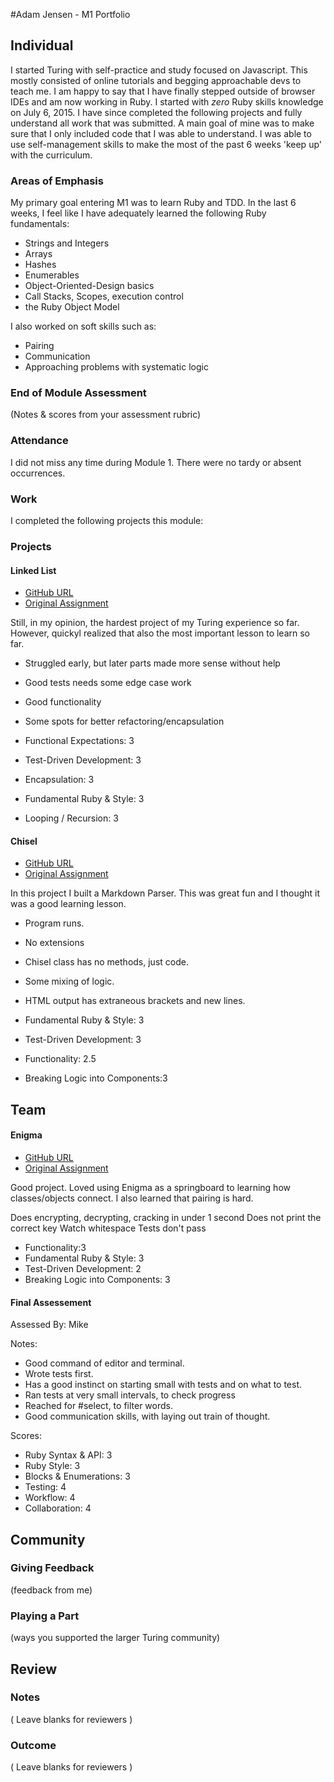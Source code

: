 #Adam Jensen - M1 Portfolio

## Individual

I started Turing with self-practice and study focused on Javascript. This mostly consisted of online tutorials and begging approachable devs to teach me. I am happy to say that I have finally stepped outside of browser IDEs and am now working in Ruby. I started with *zero* Ruby skills knowledge on July 6, 2015. I have since completed the following projects and fully understand all work that was submitted. A main goal of mine was to make sure that I only included code that I was able to understand. I was able to use self-management skills to make the most of the past 6 weeks 'keep up' with the curriculum.

### Areas of Emphasis

My primary goal entering M1 was to learn Ruby and TDD. In the last 6 weeks, I feel like I have adequately learned the following Ruby fundamentals:

* Strings and Integers
* Arrays
* Hashes
* Enumerables
* Object-Oriented-Design basics
* Call Stacks, Scopes, execution control
* the Ruby Object Model

I also worked on soft skills such as:

* Pairing
* Communication
* Approaching problems with systematic logic

### End of Module Assessment

(Notes & scores from your assessment rubric)

### Attendance

I did not miss any time during Module 1. There were no tardy or absent occurrences.

### Work

I completed the following projects this module:

### Projects

#### Linked List

* [GitHub URL](https://github.com/adamki/linked-lists)
* [Original Assignment](https://github.com/turingschool/data_structures_and_algorithms/tree/master/linked_lists)

Still, in my opinion, the hardest project of my Turing experience so far. However, quickyl realized that also the most important lesson to learn so far.

* Struggled early, but later parts made more sense without help
* Good tests needs some edge case work
* Good functionality
* Some spots for better refactoring/encapsulation

* Functional Expectations: 3
* Test-Driven Development: 3
* Encapsulation: 3
* Fundamental Ruby & Style: 3
* Looping / Recursion: 3

#### Chisel

* [GitHub URL](https://github.com/adamki/chisel)
* [Original Assignment](https://github.com/turingschool/curriculum/blob/master/source/projects/chisel.markdown)

In this project I built a Markdown Parser. This was great fun and I thought it was a good learning lesson.

* Program runs.
* No extensions
* Chisel class has no methods, just code.
* Some mixing of logic.
* HTML output has extraneous brackets and new lines.


* Fundamental Ruby & Style: 3
* Test-Driven Development: 3
* Functionality: 2.5
* Breaking Logic into Components:3

## Team

####  Enigma

* [GitHub URL](https://github.com/NicoleHall/Enigma-Project)
* [Original Assignment](https://github.com/turingschool/curriculum/blob/master/source/projects/enigma.markdown)

Good project. Loved using Enigma as a springboard to learning how classes/objects connect. I also learned that pairing is hard.

Does encrypting, decrypting, cracking in under 1 second
Does not print the correct key
Watch whitespace
Tests don't pass

* Functionality:3
* Fundamental Ruby & Style: 3
* Test-Driven Development: 2
* Breaking Logic into Components: 3

#### Final Assessement

Assessed By: Mike

Notes:

* Good command of editor and terminal.
* Wrote tests first.
* Has a good instinct on starting small with tests and on what to test.
* Ran tests at very small intervals, to check progress
* Reached for #select, to filter words.
* Good communication skills, with laying out train of thought.

Scores:

* Ruby Syntax & API: 3
* Ruby Style: 3
* Blocks & Enumerations: 3
* Testing: 4
* Workflow: 4
* Collaboration: 4



## Community

### Giving Feedback

(feedback from me)

### Playing a Part

(ways you supported the larger Turing community)

## Review

### Notes

( Leave blanks for reviewers )

### Outcome

( Leave blanks for reviewers )
